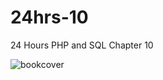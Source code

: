 # 24hrs-10
24 Hours PHP and SQL Chapter 10

![bookcover](http://s17.postimg.org/5jnpef1wv/2015_10_17_23h46_52.png)
